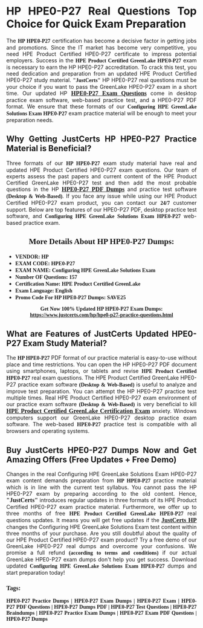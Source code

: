 <h1 style="text-align: justify;"><strong>HP HPE0-P27 Real Questions Top Choice for Quick Exam Preparation</strong></h1>

<p style="text-align: justify;">The <span style="font-family:Georgia,serif;"><strong>HP HPE0-P27</strong></span> certification has become a decisive factor in getting jobs and promotions. Since the IT market has become very competitive, you need HPE Product Certified HPE0-P27 certificate to impress potential employers. Success in the <span style="font-family:Georgia,serif;"><strong>HPE Product Certified GreenLake HPE0-P27</strong></span> exam is necessary to earn the HP HPE0-P27 accreditation. To crack this test, you need dedication and preparation from an updated HPE Product Certified HPE0-P27 study material. <span style="font-size:14px;"><span style="font-family:Georgia,serif;"><strong>"JustCerts"</strong></span></span> HP HPE0-P27 real questions must be your choice if you want to pass the GreenLake HPE0-P27 exam in a short time. Our updated HP <a href="https://www.justcerts.com/hp/hpe0-p27-practice-questions.html"><span style="font-size:16px;"><span style="font-family:Georgia,serif;"><strong>HPE0-P27 Exam Questions</strong></span></span></a> come in desktop practice exam software, web-based practice test, and a HPE0-P27 PDF format. We ensure that these formats of our <span style="font-family:Georgia,serif;"><strong>Configuring HPE GreenLake Solutions Exam HPE0-P27</strong></span> exam practice material will be enough to meet your preparation needs.</p>

<h2 style="text-align: justify;"><strong>Why Getting JustCerts HP HPE0-P27 Practice Material is Beneficial?</strong></h2>

<p style="text-align: justify;">Three formats of our <span style="font-family:Georgia,serif;"><strong>HP HPE0-P27</strong></span> exam study material have real and updated HPE Product Certified HPE0-P27 exam questions. Our team of experts assess the past papers and current content of the HPE Product Certified GreenLake HPE0-P27 test and then add the most probable questions in the HP <a href="https://www.justcerts.com/hp/hpe0-p27-practice-questions.html"><span style="font-size:16px;"><span style="font-family:Georgia,serif;"><strong>HPE0-P27 PDF Dumps</strong></span></span></a> and practice test software <span style="font-family:Georgia,serif;"><strong>(Desktop & Web-Based)</strong></span>. If you face any issue while using our HPE Product Certified HPE0-P27 exam product, you can contact our <span style="font-family:Georgia,serif;"><strong>24/7</strong></span> customer support. Below are top features of our HPE0-P27 PDF, desktop practice test software, and <span style="font-family:Georgia,serif;"><strong>Configuring HPE GreenLake Solutions Exam HPE0-P27</strong></span> web-based practice exam.</p>

<h2 style="text-align: center;"><strong><span style="font-family:Georgia,serif;">More Details About HP HPE0-P27 Dumps:</span></strong></h2>

<ul>
	<li style="text-align: justify;"><span style="font-size:14px;"><span style="font-family:Georgia,serif;"><strong>VENDOR: HP</strong></span></span></li>
	<li style="text-align: justify;"><span style="font-size:14px;"><span style="font-family:Georgia,serif;"><strong>EXAM CODE: HPE0-P27</strong></span></span></li>
	<li style="text-align: justify;"><span style="font-size:14px;"><span style="font-family:Georgia,serif;"><strong>EXAM NAME: Configuring HPE GreenLake Solutions Exam</strong></span></span></li>
	<li style="text-align: justify;"><span style="font-size:14px;"><span style="font-family:Georgia,serif;"><strong>Number OF Questions: 157</strong></span></span></li>
	<li style="text-align: justify;"><span style="font-size:14px;"><span style="font-family:Georgia,serif;"><strong>Certification Name: HPE Product Certified GreenLake</strong></span></span></li>
	<li style="text-align: justify;"><span style="font-size:14px;"><span style="font-family:Georgia,serif;"><strong>Exam Language: English</strong></span></span></li>
	<li style="text-align: justify;"><span style="font-size:14px;"><span style="font-family:Georgia,serif;"><strong>Promo Code For HP HPE0-P27 Dumps: SAVE25</strong></span></span></li>
</ul>

<p style="text-align: center;"><strong><span style="font-family:Georgia,serif;"><span style="font-size:14px;">Get Now 100% Updated HP HPE0-P27 Exam Dumps:</span> <a href="https://www.justcerts.com/hp/hpe0-p27-practice-questions.html">https://www.justcerts.com/hp/hpe0-p27-practice-questions.html</a></span></strong></p>

<h2 style="text-align: justify;"><strong>What are Features of JustCerts Updated HPE0-P27 Exam Study Material?</strong></h2>

<p style="text-align: justify;">The <span style="font-family:Georgia,serif;"><strong>HP HPE0-P27</strong></span> PDF format of our practice material is easy-to-use without place and time restrictions. You can open the HP HPE0-P27 PDF document using smartphones, laptops, or tablets and revise <span style="font-family:Georgia,serif;"><strong>HPE Product Certified HPE0-P27</strong></span> real exam questions. The HPE Product Certified GreenLake HPE0-P27 practice exam software <span style="font-family:Georgia,serif;"><strong>(Desktop & Web-Based)</strong></span> is useful to analyze and improve test preparation. You can attempt the HP HPE0-P27 practice test multiple times. Real HPE Product Certified HPE0-P27 exam environment of our practice exam software <span style="font-family:Georgia,serif;"><strong>(Desktop & Web-Based)</strong></span> is very beneficial to kill <a href="https://www.justcerts.com/hp/hpe-product-certified-certification-exams.html"><span style="font-size:16px;"><span style="font-family:Georgia,serif;"><strong>HPE Product Certified GreenLake Certification Exam</strong></span></span></a> anxiety. Windows computers support our GreenLake HPE0-P27 desktop practice exam software. The web-based <span style="font-family:Georgia,serif;"><strong>HPE0-P27 </strong></span> practice test is compatible with all browsers and operating systems.</p>

<h2 style="text-align: justify;"><strong>Buy JustCerts HPE0-P27 Dumps Now and Get Amazing Offers (Free Updates + Free Demo)</strong></h2>

<p style="text-align: justify;">Changes in the real Configuring HPE GreenLake Solutions Exam HPE0-P27 exam content demands preparation from <span style="font-family:Georgia,serif;"><strong>HP HPE0-P27</strong></span> practice material which is in line with the current test syllabus. You cannot pass the HP HPE0-P27 exam by preparing according to the old content. Hence, <span style="font-size:16px;"><span style="font-family:Georgia,serif;"><strong>"JustCerts"</strong></span></span> introduces regular updates in three formats of its HPE Product Certified HPE0-P27 exam practice material. Furthermore, we offer up to three months of free <span style="font-family:Georgia,serif;"><strong>HPE Product Certified GreenLake HPE0-P27 </strong></span>real questions updates. It means you will get free updates if the <a href="https://www.justcerts.com/hp-certification-exams.html"><span style="font-size:16px;"><span style="font-family:Georgia,serif;"><strong>JustCerts HP</strong></span></span></a> changes the Configuring HPE GreenLake Solutions Exam test content within three months of your purchase. Are you still doubtful about the quality of our HPE Product Certified HPE0-P27 exam product? Try a free demo of our GreenLake HPE0-P27 real dumps and overcome your confusions. We promise a full refund <span style="font-family:Georgia,serif;"><strong>(according to terms and conditions)</strong></span> if our actual GreenLake HPE0-P27 exam dumps don't help you get success. Download updated <span style="font-family:Georgia,serif;"><strong>Configuring HPE GreenLake Solutions Exam HPE0-P27</strong></span> dumps and start preparation today!</p>

<h3 style="text-align: justify;"><span style="font-family:Georgia,serif;"><strong>Tags:</strong></span></h3>

<p style="text-align: justify;"><span style="font-family:Georgia,serif;"><strong>HPE0-P27 Practice Dumps | HPE0-P27 Exam Dumps | HPE0-P27 Exam | HPE0-P27 PDF Questions | HPE0-P27 Dumps PDF | HPE0-P27 Test Questions | HPE0-P27 Braindumps | HPE0-P27 Practice Exam Dumps | HPE0-P27 Exam PDF Questions | HPE0-P27 Dumps</strong></span></p>
